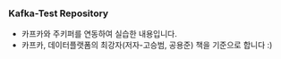 ### Kafka-Test Repository
- 카프카와 주키퍼를 연동하여 실습한 내용입니다.
- 카프카, 데이터플랫폼의 최강자(저자-고승범, 공용준) 책을 기준으로 합니다 :)
